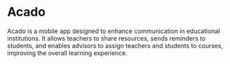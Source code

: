 # Acado
Acado is a mobile app designed to enhance communication in educational institutions. It allows teachers to share resources, sends reminders to students, and enables advisors to assign teachers and students to courses, improving the overall learning experience.
